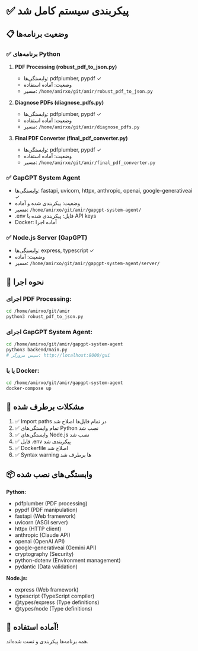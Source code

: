 # ✅ پیکربندی سیستم کامل شد

## 📋 وضعیت برنامه‌ها

### ✅ برنامه‌های Python

1. **PDF Processing (robust_pdf_to_json.py)**
   - وابستگی‌ها: pdfplumber, pypdf ✓
   - وضعیت: آماده استفاده
   - مسیر: `/home/amirxo/git/amir/robust_pdf_to_json.py`

2. **Diagnose PDFs (diagnose_pdfs.py)**
   - وابستگی‌ها: pdfplumber, pypdf ✓
   - وضعیت: آماده استفاده
   - مسیر: `/home/amirxo/git/amir/diagnose_pdfs.py`

3. **Final PDF Converter (final_pdf_converter.py)**
   - وابستگی‌ها: pdfplumber, pypdf ✓
   - وضعیت: آماده استفاده
   - مسیر: `/home/amirxo/git/amir/final_pdf_converter.py`

### ✅ GapGPT System Agent

- وابستگی‌ها: fastapi, uvicorn, httpx, anthropic, openai, google-generativeai ✓
- وضعیت: پیکربندی شده و آماده
- مسیر: `/home/amirxo/git/amir/gapgpt-system-agent/`
- .env فایل: پیکربندی شده با API keys
- Docker: آماده اجرا

### ✅ Node.js Server (GapGPT)

- وابستگی‌ها: express, typescript ✓
- وضعیت: آماده
- مسیر: `/home/amirxo/git/amir/gapgpt-system-agent/server/`

## 🚀 نحوه اجرا

### اجرای PDF Processing:
```bash
cd /home/amirxo/git/amir
python3 robust_pdf_to_json.py
```

### اجرای GapGPT System Agent:
```bash
cd /home/amirxo/git/amir/gapgpt-system-agent
python3 backend/main.py
# سپس مرورگر: http://localhost:8000/gui
```

### یا با Docker:
```bash
cd /home/amirxo/git/amir/gapgpt-system-agent
docker-compose up
```

## 🔧 مشکلات برطرف شده

1. ✅ Import paths در تمام فایل‌ها اصلاح شد
2. ✅ تمام وابستگی‌های Python نصب شد
3. ✅ وابستگی‌های Node.js نصب شد
4. ✅ فایل .env پیکربندی شد
5. ✅ Dockerfile اصلاح شد
6. ✅ Syntax warning ها برطرف شد

## 📦 وابستگی‌های نصب شده

**Python:**
- pdfplumber (PDF processing)
- pypdf (PDF manipulation)
- fastapi (Web framework)
- uvicorn (ASGI server)
- httpx (HTTP client)
- anthropic (Claude API)
- openai (OpenAI API)
- google-generativeai (Gemini API)
- cryptography (Security)
- python-dotenv (Environment management)
- pydantic (Data validation)

**Node.js:**
- express (Web framework)
- typescript (TypeScript compiler)
- @types/express (Type definitions)
- @types/node (Type definitions)

## 🎯 آماده استفاده!
همه برنامه‌ها پیکربندی و تست شده‌اند.
